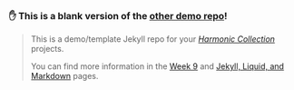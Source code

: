 ### ✋ This is a blank version of the [other demo repo](https://github.com/core-interaction/harmonic-collection)!

> This is a demo/template Jekyll repo for your [*Harmonic Collection*](https://core-interaction.github.io/project/harmonic/) projects.
> 
> You can find more information in the [Week 9](https://core-interaction.github.io/week/9/) and [Jekyll, Liquid, and Markdown](https://core-interaction.github.io/topic/jekyll-liquid-markdown/) pages.
